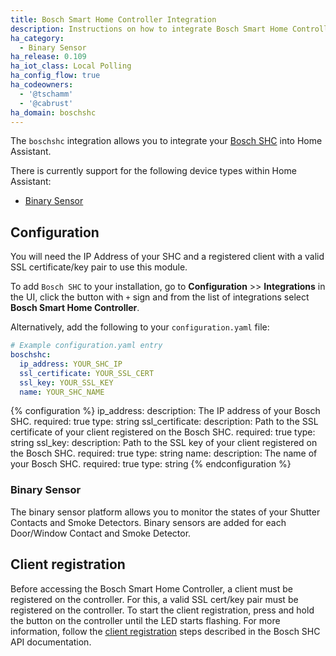 ```yaml
---
title: Bosch Smart Home Controller Integration
description: Instructions on how to integrate Bosch Smart Home Controller into Home Assistant.
ha_category:
  - Binary Sensor
ha_release: 0.109
ha_iot_class: Local Polling
ha_config_flow: true
ha_codeowners:
  - '@tschamm'
  - '@cabrust'
ha_domain: boschshc
---
```


The `boschshc` integration allows you to integrate your [Bosch SHC](https://www.bosch-smarthome.com) into Home Assistant.

There is currently support for the following device types within Home Assistant:

- [Binary Sensor](#binary-sensor)

## Configuration

You will need the IP Address of your SHC and a registered client with a valid SSL certificate/key pair to use this module.

To add `Bosch SHC` to your installation, go to **Configuration** >> **Integrations** in the UI, click the button with `+` sign and from the list of integrations select **Bosch Smart Home Controller**.

Alternatively, add the following to your `configuration.yaml` file:

```yaml
# Example configuration.yaml entry
boschshc:
  ip_address: YOUR_SHC_IP
  ssl_certificate: YOUR_SSL_CERT
  ssl_key: YOUR_SSL_KEY
  name: YOUR_SHC_NAME
```

{% configuration %}
ip_address:
  description: The IP address of your Bosch SHC.
  required: true
  type: string
ssl_certificate:
  description: Path to the SSL certificate of your client registered on the Bosch SHC.
  required: true
  type: string
ssl_key:
  description: Path to the SSL key of your client registered on the Bosch SHC.
  required: true
  type: string
name:
  description: The name of your Bosch SHC.
  required: true
  type: string
{% endconfiguration %}

### Binary Sensor

The binary sensor platform allows you to monitor the states of your Shutter Contacts and Smoke Detectors. Binary sensors are added for each Door/Window Contact and Smoke Detector.

## Client registration

Before accessing the Bosch Smart Home Controller, a client must be registered on the controller. For this, a valid SSL cert/key pair must be registered on the controller. To start the client registration, press and hold the button on the controller until the LED starts flashing. For more information, follow the [client registration](https://github.com/BoschSmartHome/bosch-shc-api-docs/tree/master/postman#register-a-new-client-to-the-bosch-smart-home-controller) steps described in the Bosch SHC API documentation.
